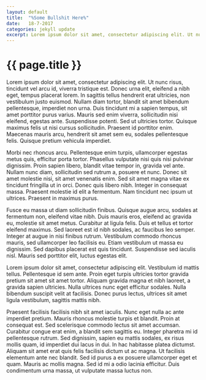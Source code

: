 ```yaml
---
layout: default
title:  "%Some Bullshit Here%"
date:   18-7-2017
categories: jekyll update
excerpt: Lorem ipsum dolor sit amet, consectetur adipiscing elit. Ut nunc risus, tincidunt vel arcu id, viverra tristique est.
---
```


{{ page.title }}
================


Lorem ipsum dolor sit amet, consectetur adipiscing elit. Ut nunc risus, tincidunt vel arcu id, viverra tristique est. Donec urna elit, eleifend a nibh eget, tempus placerat lorem. In sagittis tellus hendrerit erat ultricies, non vestibulum justo euismod. Nullam diam tortor, blandit sit amet bibendum pellentesque, imperdiet non urna. Duis tincidunt mi a sapien tempus, sit amet porttitor purus varius. Mauris sed enim viverra, sollicitudin nisi eleifend, egestas ante. Suspendisse potenti. Sed ut ultricies tortor. Quisque maximus felis ut nisi cursus sollicitudin. Praesent id porttitor enim. Maecenas mauris arcu, hendrerit sit amet sem eu, sodales pellentesque felis. Quisque pretium vehicula imperdiet.

Morbi nec rhoncus arcu. Pellentesque enim turpis, ullamcorper egestas metus quis, efficitur porta tortor. Phasellus vulputate nisi quis nisi pulvinar dignissim. Proin sapien libero, blandit vitae tempor in, gravida vel ante. Nullam nunc diam, sollicitudin sed rutrum a, posuere et nunc. Donec sit amet molestie nisi, sit amet venenatis enim. Sed sit amet magna vitae ex tincidunt fringilla ut in orci. Donec quis libero nibh. Integer in consequat massa. Praesent molestie id elit a fermentum. Nam tincidunt nec ipsum ut ultrices. Praesent in maximus purus.

Fusce eu massa ut diam sollicitudin finibus. Quisque augue arcu, sodales at fermentum non, eleifend vitae nibh. Duis mauris eros, eleifend ac gravida eu, molestie sit amet metus. Curabitur at ligula felis. Duis et tellus et tortor eleifend maximus. Sed laoreet est id nibh sodales, ac faucibus leo semper. Integer at augue in nisi finibus rutrum. Vestibulum commodo rhoncus mauris, sed ullamcorper leo facilisis eu. Etiam vestibulum ut massa eu dignissim. Sed dapibus placerat est quis tincidunt. Suspendisse sed iaculis nisl. Mauris sed porttitor elit, luctus egestas elit.

Lorem ipsum dolor sit amet, consectetur adipiscing elit. Vestibulum id mattis tellus. Pellentesque id sem ante. Proin eget turpis ultricies tortor gravida pretium sit amet sit amet tortor. Aliquam gravida magna et nibh laoreet, a gravida sapien ultricies. Nulla ultrices nunc eget efficitur sodales. Nulla bibendum suscipit velit at facilisis. Donec purus lectus, ultrices sit amet ligula vestibulum, sagittis mattis nibh.

Praesent facilisis facilisis nibh sit amet iaculis. Nunc eget nulla ac ante imperdiet pretium. Mauris rhoncus molestie turpis et blandit. Proin at consequat est. Sed scelerisque commodo lectus sit amet accumsan. Curabitur congue erat enim, a blandit sem sagittis eu. Integer pharetra mi id pellentesque rutrum. Sed dignissim, sapien eu mattis sodales, ex risus mollis quam, id imperdiet dui lacus in dui. In hac habitasse platea dictumst. Aliquam sit amet erat quis felis facilisis dictum ut ac magna. Ut facilisis elementum ante nec blandit. Sed id purus a ex posuere ullamcorper eget et quam. Mauris ac mollis magna. Sed id mi a odio lacinia efficitur. Duis condimentum urna massa, ut vulputate massa luctus non.
